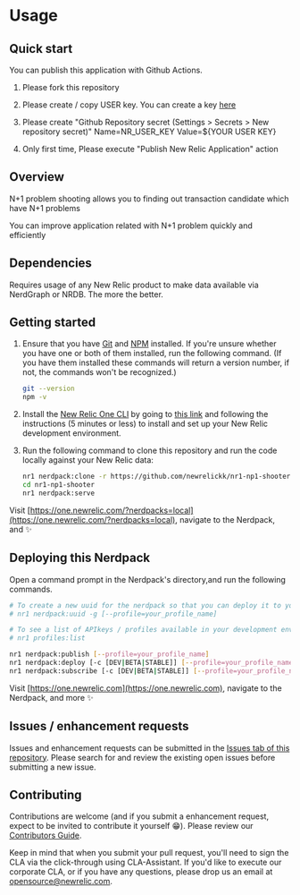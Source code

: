# Usage

## Quick start

You can publish this application with Github Actions.

1. Please fork this repository

2. Please create / copy USER key. You can create a key [here](https://one.newrelic.com/launcher/api-keys-ui.api-keys-launcher)

3. Please create "Github Repository secret (Settings > Secrets > New repository secret)" Name=NR_USER_KEY Value=${YOUR USER KEY}

4. Only first time, Please execute "Publish New Relic Application" action

## Overview

N+1 problem shooting allows you to finding out transaction candidate which have N+1 problems

You can improve application related with N+1 problem quickly and efficiently

## Dependencies

Requires usage of any New Relic product to make data available via NerdGraph or NRDB. The more the better.

## Getting started

1. Ensure that you have [Git](https://git-scm.com/book/en/v2/Getting-Started-Installing-Git) and [NPM](https://www.npmjs.com/get-npm) installed. If you're unsure whether you have one or both of them installed, run the following command. (If you have them installed these commands will return a version number, if not, the commands won't be recognized.)

   ```bash
   git --version
   npm -v
   ```

2. Install the [New Relic One CLI](https://one.newrelic.com/launcher/developer-center.launcher) by going to [this link](https://one.newrelic.com/launcher/developer-center.launcher) and following the instructions (5 minutes or less) to install and set up your New Relic development environment.

3. Run the following command to clone this repository and run the code locally against your New Relic data:

   ```bash
   nr1 nerdpack:clone -r https://github.com/newrelickk/nr1-np1-shooter.git
   cd nr1-np1-shooter
   nr1 nerdpack:serve
   ```

Visit [https://one.newrelic.com/?nerdpacks=local](https://one.newrelic.com/?nerdpacks=local), navigate to the Nerdpack, and :sparkles:

## Deploying this Nerdpack

Open a command prompt in the Nerdpack's directory,and run the following commands.

```bash
# To create a new uuid for the nerdpack so that you can deploy it to your account:
# nr1 nerdpack:uuid -g [--profile=your_profile_name]

# To see a list of APIkeys / profiles available in your development environment:
# nr1 profiles:list

nr1 nerdpack:publish [--profile=your_profile_name]
nr1 nerdpack:deploy [-c [DEV|BETA|STABLE]] [--profile=your_profile_name]
nr1 nerdpack:subscribe [-c [DEV|BETA|STABLE]] [--profile=your_profile_name]
```

Visit [https://one.newrelic.com](https://one.newrelic.com), navigate to the Nerdpack, and more :sparkles:

## Issues / enhancement requests

Issues and enhancement requests can be submitted in the [Issues tab of this repository](https://github.com/newrelickk/nr1-np1-shooter/issues). Please search for and review the existing open issues before submitting a new issue.

## Contributing

Contributions are welcome (and if you submit a enhancement request, expect to be invited to contribute it yourself :grin:). Please review our [Contributors Guide](https://github.com/newrelic/nr1-observability-maps/blob/main/CONTRIBUTING.md).

Keep in mind that when you submit your pull request, you'll need to sign the CLA via the click-through using CLA-Assistant. If you'd like to execute our corporate CLA, or if you have any questions, please drop us an email at opensource@newrelic.com.
